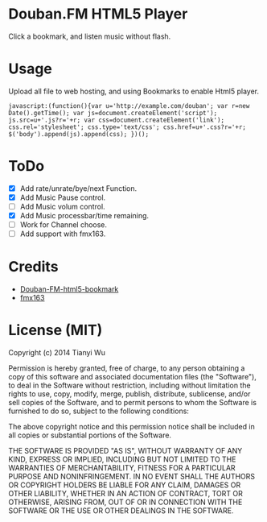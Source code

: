 # Douban.FM HTML5 Player

Click a bookmark, and listen music without flash.

# Usage
Upload all file to web hosting, and using Bookmarks to enable Html5 player.

```
javascript:(function(){var u='http://example.com/douban'; var r=new Date().getTime(); var js=document.createElement('script'); js.src=u+'.js?r='+r; var css=document.createElement('link'); css.rel='stylesheet'; css.type='text/css'; css.href=u+'.css?r='+r; $('body').append(js).append(css); })();
```

# ToDo
- [x] Add rate/unrate/bye/next Function.
- [x] Add Music Pause control.
- [ ] Add Music volum control.
- [x] Add Music processbar/time remaining.
- [ ] Work for Channel choose.
- [ ] Add support with fmx163.

# Credits

- [Douban-FM-html5-bookmark](https://github.com/picasso250/Douban-FM-html5-bookmark)
- [fmx163](https://github.com/piglei/fmx163)


# License (MIT)
Copyright (c) 2014 Tianyi Wu

Permission is hereby granted, free of charge, to any person obtaining a copy of this software and associated documentation files (the "Software"), to deal in the Software without restriction, including without limitation the rights to use, copy, modify, merge, publish, distribute, sublicense, and/or sell copies of the Software, and to permit persons to whom the Software is furnished to do so, subject to the following conditions:

The above copyright notice and this permission notice shall be included in all copies or substantial portions of the Software.

THE SOFTWARE IS PROVIDED "AS IS", WITHOUT WARRANTY OF ANY KIND, EXPRESS OR IMPLIED, INCLUDING BUT NOT LIMITED TO THE WARRANTIES OF MERCHANTABILITY, FITNESS FOR A PARTICULAR PURPOSE AND NONINFRINGEMENT. IN NO EVENT SHALL THE AUTHORS OR COPYRIGHT HOLDERS BE LIABLE FOR ANY CLAIM, DAMAGES OR OTHER LIABILITY, WHETHER IN AN ACTION OF CONTRACT, TORT OR OTHERWISE, ARISING FROM, OUT OF OR IN CONNECTION WITH THE SOFTWARE OR THE USE OR OTHER DEALINGS IN THE SOFTWARE.
